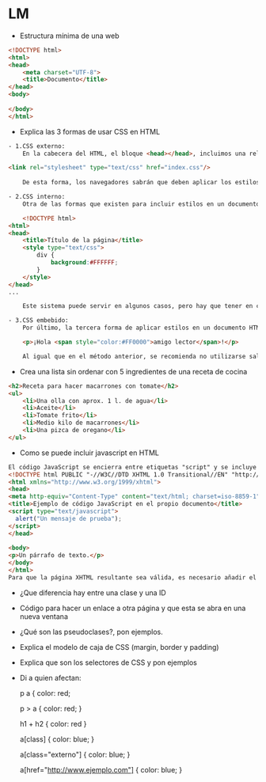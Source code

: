 # LM
- Estructura mínima de una web
```html
<!DOCTYPE html>
<html>
<head>
    <meta charset="UTF-8">
    <title>Documento</title>
</head>
<body>
    
</body>
</html>
```
- Explica las 3 formas de usar CSS en HTML
```html
- 1.CSS externo:
    En la cabecera del HTML, el bloque <head></head>, incluimos una relación al archivo CSS en cuestión:

<link rel="stylesheet" type="text/css" href="index.css"/>
    
    De esta forma, los navegadores sabrán que deben aplicar los estilos de este archivo (index.css) al documento HTML actual.

- 2.CSS interno:
    Otra de las formas que existen para incluir estilos en un documento HTML es la de añadirlos directamente en la cabecera HTML del documento:

    <!DOCTYPE html>
<html>
<head>
    <title>Título de la página</title>
    <style type="text/css">
        div {
            background:#FFFFFF;
        }
    </style>
</head>
...

    Este sistema puede servir en algunos casos, pero hay que tener en cuenta que utilizándolo, arruinamos la ventaja de tener los estilos en un documento independiente

- 3.CSS embebido:
    Por último, la tercera forma de aplicar estilos en un documento HTML es hacerlo directamente en las propias etiquetas, a través del atributo style:

    <p>¡Hola <span style="color:#FF0000">amigo lector</span>!</p>

    Al igual que en el método anterior, se recomienda no utilizarse salvo casos muy específicos, ya que se pierde la independencia de la presentación y contenido.
```
- Crea una lista sin ordenar con 5 ingredientes de una receta de cocina
```html
<h2>Receta para hacer macarrones con tomate</h2>
<ul>
    <li>Una olla con aprox. 1 l. de agua</li>
    <li>Aceite</li>
    <li>Tomate frito</li>
    <li>Medio kilo de macarrones</li>
    <li>Una pizca de oregano</li>
</ul>
```
- Como se puede incluir javascript en HTML
```html
El código JavaScript se encierra entre etiquetas "script" y se incluye en cualquier parte del documento. Aunque es correcto incluir cualquier bloque de código en cualquier zona de la página,se recomienda definir el código JavaScript dentro de la cabecera del documento (dentro de la etiqueta <head>):
<!DOCTYPE html PUBLIC "-//W3C//DTD XHTML 1.0 Transitional//EN" "http://www.w3.org/TR/xhtml1/DTD/xhtml1-transitional.dtd">
<html xmlns="http://www.w3.org/1999/xhtml">
<head>
<meta http-equiv="Content-Type" content="text/html; charset=iso-8859-1" />
<title>Ejemplo de código JavaScript en el propio documento</title>
<script type="text/javascript">
  alert("Un mensaje de prueba");
</script>
</head>
 
<body>
<p>Un párrafo de texto.</p>
</body>
</html>
Para que la página XHTML resultante sea válida, es necesario añadir el atributo type a la etiqueta "script". Los valores que se incluyen en el atributo type están estandarizados y para el caso de JavaScript, el valor correcto es text/javascript.
```
- ¿Que diferencia hay entre una clase y una ID

- Código para hacer un enlace a otra página y que esta se abra en una nueva ventana

- ¿Qué son las pseudoclases?, pon ejemplos.

- Explica el modelo de caja de CSS (margin, border y padding)

- Explica que son los selectores de CSS y pon ejemplos

- Di a quien afectan:

    p a { color: red;

    p > a { color: red; }

    h1 + h2 { color: red }

    a[class] { color: blue; }

    a[class="externo"] { color: blue; }

    a[href="http://www.ejemplo.com"] { color: blue; }
    

